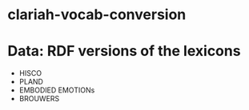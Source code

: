 # clariah-vocab-conversion
# Data: RDF versions of the lexicons
* HISCO 
* PLAND
* EMBODIED EMOTIONs
* BROUWERS



